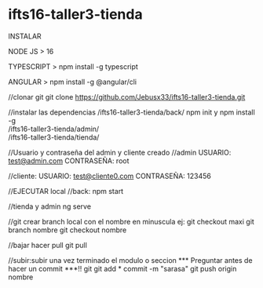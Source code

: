 # ifts16-taller3-tienda


INSTALAR

NODE JS > 16

TYPESCRIPT > npm install -g typescript

ANGULAR > npm install -g @angular/cli



//clonar git
git clone https://github.com/Jebusx33/ifts16-taller3-tienda.git

//instalar las dependencias
/ifts16-taller3-tienda/back/ npm init  y  npm install -g         
/ifts16-taller3-tienda/admin/  
/ifts16-taller3-tienda/tienda/


//Usuario y contraseña del admin y cliente creado 
//admin 
USUARIO: test@admin.com
CONTRASEÑA: root

//cliente:
USUARIO: test@cliente0.com
CONTRASEÑA: 123456

//EJECUTAR local
//back:
npm start

//tienda y admin
ng serve



//git
crear branch local con el nombre en minuscula ej: git checkout maxi
git branch nombre
git checkout nombre


//bajar
hacer pull
git pull


//subir:subir una vez terminado el modulo o seccion *** Preguntar antes de hacer un commit ***!!
git git add *
commit -m "sarasa"
git push origin nombre
